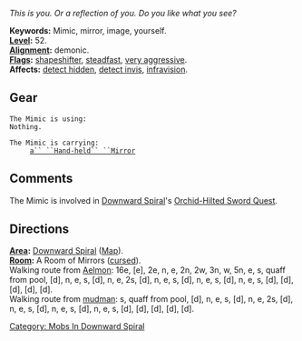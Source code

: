 *This is you. Or a reflection of you. Do you like what you see?*

**Keywords:** Mimic, mirror, image, yourself.  
**[Level](Level "wikilink"):** 52.  
**[Alignment](Alignment "wikilink"):** demonic.  
**[Flags](:Category:_Mob_Types "wikilink"):**
[shapeshifter](Shapeshifting_Mobs "wikilink"),
[steadfast](Sentinel_Mobs "wikilink"), [very
aggressive](Aggressive_Mobs "wikilink").  
**Affects:** [detect hidden](Detect_Hidden "wikilink"), [detect
invis](Detect_Invis "wikilink"),
[infravision](Infravision "wikilink").  

## Gear

`The Mimic is using:`  
`Nothing.`

`The Mimic is carrying:`  
`     `[`a`` ``Hand-held`` ``Mirror`](Hand-Held_Mirror "wikilink")

## Comments

The Mimic is involved in [Downward
Spiral](:Category:_Downward_Spiral "wikilink")'s [Orchid-Hilted Sword
Quest](Orchid-Hilted_Sword_Quest "wikilink").

## Directions

**[Area](:Category:_Areas "wikilink"):** [Downward
Spiral](:Category:_Downward_Spiral "wikilink")
([Map](Downward_Spiral_Map "wikilink")).  
**[Room](:Category:_Rooms "wikilink"):** A Room of Mirrors
([cursed](Cursed_Rooms "wikilink")).  
Walking route from [Aelmon](Aelmon "wikilink"): 16e, \[e\], 2e, n, e,
2n, 2w, 3n, w, 5n, e, s, quaff from pool, \[d\], n, e, s, \[d\], n, e,
2s, \[d\], n, e, s, \[d\], n, e, s, \[d\], n, e, s, \[d\], \[d\], \[d\],
\[d\], \[d\].  
Walking route from [mudman](Mudman "wikilink"): s, quaff from pool,
\[d\], n, e, s, \[d\], n, e, 2s, \[d\], n, e, s, \[d\], n, e, s, \[d\],
n, e, s, \[d\], \[d\], \[d\], \[d\], \[d\].  

[Category: Mobs In Downward
Spiral](Category:_Mobs_In_Downward_Spiral "wikilink")
